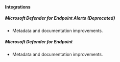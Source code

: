 
#### Integrations

##### Microsoft Defender for Endpoint Alerts (Deprecated)

- Metadata and documentation improvements.

##### Microsoft Defender for Endpoint

- Metadata and documentation improvements.
